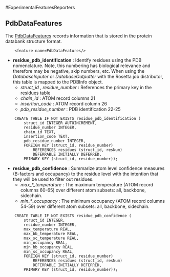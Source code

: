 #ExperimentalFeaturesReporters

PdbDataFeatures
---------------

The [PdbDataFeatures](https://svn.rosettacommons.org/trac/browser/trunk/rosetta/rosetta_source/src/protocols/features/PdbDataFeatures.hh) records information that is stored in the protein databank structure format.

        <feature name=PdbDataFeatures/>

-   **residue\_pdb\_identification** : Identify residues using the PDB nomenclature. Note, this numbering has biological relevance and therefore may be negative, skip numbers, etc. When using the *DatabaseInputer* or *DatabaseOutputter* with the Rosetta job distributor, this table is mapped to the PDBInfo object.
    -   *struct\_id* , *residue\_number* : References the primary key in the residues table
    -   *chain\_id* : ATOM record columns 21
    -   *insertion\_code* : ATOM record column 26
    -   *pdb\_residue\_number* : PDB identification 22-25

<!-- -->

        CREATE TABLE IF NOT EXISTS residue_pdb_identification (
            struct_id INTEGER AUTOINCREMENT,
            residue_number INTEGER,
            chain_id TEXT,
            insertion_code TEXT,
            pdb_residue_number INTEGER,
            FOREIGN KEY (struct_id, residue_number)
                REFERENCES residues (struct_id, resNum)
                DEFERRABLE INITIALLY DEFERRED,
            PRIMARY KEY (struct_id, residue_number));

-   **residue\_pdb\_confidence** : Summarize atom level confidence measures (B-factors and occupancy) to the residue level with the intention that they will be used to filter out residues.
    -   *max\_\*\_temperature* : The maximum temperature (ATOM record columns 60-65) over different atom subsets: all, backbone, sidechain.
    -   *min\_\*\_occupancy* : The minimum occupancy (ATOM record columns 54-59) over different atom subsets: all, backbone, sidechain.

<!-- -->

        CREATE TABLE IF NOT EXISTS residue_pdb_confidence (
            struct_id INTEGER,
            residue_number INTEGER,
            max_temperature REAL,
            max_bb_temperature REAL,
            max_sc_temperature REAL,
            min_occupancy REAL,
            min_bb_occupancy REAL,
            min_sc_occupancy REAL,
            FOREIGN KEY (struct_id, residue_number)
                REFERENCES residues (struct_id, resNum)
                DEFERRABLE INITIALLY DEFERRED,
            PRIMARY KEY (struct_id, residue_number));
